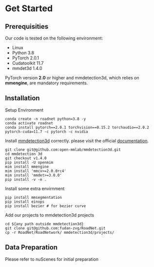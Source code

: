 # Get Started
## Prerequisities
Our code is tested on the following environment:
- Linux
- Python 3.8
- PyTorch 2.0.1
- Cudatoolkit 11.7
- mmdet3d 1.4.0


PyTorch version **2.0** or higher and mmdetection3d, which relies on **mmengine**, are mandatory requirements.

## Installation
Setup Environment
```
conda create -n roadnet python=3.8 -y
conda activate roadnet
conda install pytorch==2.0.1 torchvision==0.15.2 torchaudio==2.0.2 pytorch-cuda=11.7 -c pytorch -c nvidia
```
Install [mmdetection3d](https://github.com/open-mmlab/mmdetection3d) correctly. please visit the official [documentation](https://mmdetection3d.readthedocs.io/en/latest/get_started.html).
```
git clone git@github.com:open-mmlab/mmdetection3d.git
cd mmdetection 3d
git checkout v1.4.0
pip install -U openmim
mim install mmengine
mim install 'mmcv>=2.0.0rc4'
mim install 'mmdet>=3.0.0'
pip install -v -e .
```
Install some extra envirnment
```
pip install mmsegmentation
pip install einops
pip install bezier # for bezier curve
```
Add our projects to mmdetection3d projects
```
cd ${any path outside mmdetection3d}
git clone git@github.com:fudan-zvg/RoadNet.git
cp -r RoadNet/RoadNetwork/ mmdetection3d/projects/
```
## Data Preparation
Please refer to nuScenes for initial preparation
